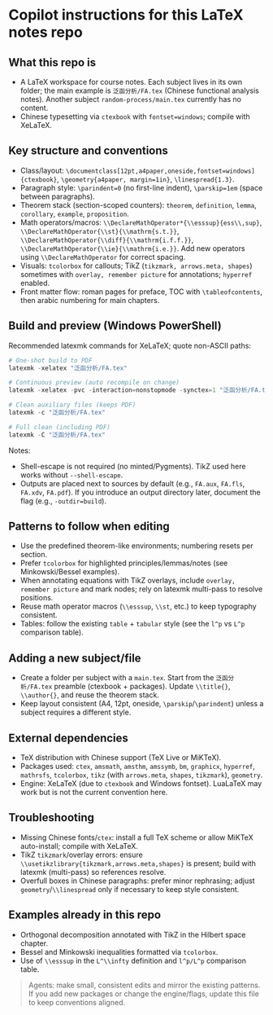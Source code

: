 # Copilot instructions for this LaTeX notes repo

## What this repo is
- A LaTeX workspace for course notes. Each subject lives in its own folder; the main example is `泛函分析/FA.tex` (Chinese functional analysis notes). Another subject `random-process/main.tex` currently has no content.
- Chinese typesetting via `ctexbook` with `fontset=windows`; compile with XeLaTeX.

## Key structure and conventions
- Class/layout: `\documentclass[12pt,a4paper,oneside,fontset=windows]{ctexbook}`, `\geometry{a4paper, margin=1in}`, `\linespread{1.3}`.
- Paragraph style: `\parindent=0` (no first-line indent), `\parskip=1em` (space between paragraphs).
- Theorem stack (section-scoped counters): `theorem`, `definition`, `lemma`, `corollary`, `example`, `proposition`.
- Math operators/macros: `\\DeclareMathOperator*{\\esssup}{ess\\,sup}`, `\\DeclareMathOperator{\\st}{\\mathrm{s.t.}}`, `\\DeclareMathOperator{\\diff}{\\mathrm{i.f.f.}}`, `\\DeclareMathOperator{\\ie}{\\mathrm{i.e.}}`. Add new operators using `\\DeclareMathOperator` for correct spacing.
- Visuals: `tcolorbox` for callouts; TikZ (`tikzmark, arrows.meta, shapes`) sometimes with `overlay, remember picture` for annotations; `hyperref` enabled.
- Front matter flow: roman pages for preface, TOC with `\tableofcontents`, then arabic numbering for main chapters.

## Build and preview (Windows PowerShell)
Recommended latexmk commands for XeLaTeX; quote non-ASCII paths:

```powershell
# One-shot build to PDF
latexmk -xelatex "泛函分析/FA.tex"

# Continuous preview (auto recompile on change)
latexmk -xelatex -pvc -interaction=nonstopmode -synctex=1 "泛函分析/FA.tex"

# Clean auxiliary files (keeps PDF)
latexmk -c "泛函分析/FA.tex"

# Full clean (including PDF)
latexmk -C "泛函分析/FA.tex"
```

Notes:
- Shell-escape is not required (no minted/Pygments). TikZ used here works without `--shell-escape`.
- Outputs are placed next to sources by default (e.g., `FA.aux`, `FA.fls`, `FA.xdv`, `FA.pdf`). If you introduce an output directory later, document the flag (e.g., `-outdir=build`).

## Patterns to follow when editing
- Use the predefined theorem-like environments; numbering resets per section.
- Prefer `tcolorbox` for highlighted principles/lemmas/notes (see Minkowski/Bessel examples).
- When annotating equations with TikZ overlays, include `overlay, remember picture` and mark nodes; rely on latexmk multi-pass to resolve positions.
- Reuse math operator macros (`\\esssup`, `\\st`, etc.) to keep typography consistent.
- Tables: follow the existing `table` + `tabular` style (see the `l^p` vs `L^p` comparison table).

## Adding a new subject/file
- Create a folder per subject with a `main.tex`. Start from the `泛函分析/FA.tex` preamble (ctexbook + packages). Update `\\title{}`, `\\author{}`, and reuse the theorem stack.
- Keep layout consistent (A4, 12pt, oneside, `\parskip`/`\parindent`) unless a subject requires a different style.

## External dependencies
- TeX distribution with Chinese support (TeX Live or MiKTeX).
- Packages used: `ctex`, `amsmath`, `amsthm`, `amssymb`, `bm`, `graphicx`, `hyperref`, `mathrsfs`, `tcolorbox`, `tikz` (with `arrows.meta`, `shapes`, `tikzmark`), `geometry`.
- Engine: XeLaTeX (due to `ctexbook` and Windows fontset). LuaLaTeX may work but is not the current convention here.

## Troubleshooting
- Missing Chinese fonts/`ctex`: install a full TeX scheme or allow MiKTeX auto-install; compile with XeLaTeX.
- TikZ `tikzmark`/overlay errors: ensure `\\usetikzlibrary{tikzmark,arrows.meta,shapes}` is present; build with latexmk (multi-pass) so references resolve.
- Overfull boxes in Chinese paragraphs: prefer minor rephrasing; adjust `geometry`/`\\linespread` only if necessary to keep style consistent.

## Examples already in this repo
- Orthogonal decomposition annotated with TikZ in the Hilbert space chapter.
- Bessel and Minkowski inequalities formatted via `tcolorbox`.
- Use of `\\esssup` in the `L^\\infty` definition and `l^p/L^p` comparison table.

> Agents: make small, consistent edits and mirror the existing patterns. If you add new packages or change the engine/flags, update this file to keep conventions aligned.

